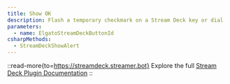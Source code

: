 ```yaml
---
title: Show OK
description: Flash a temporary checkmark on a Stream Deck key or dial
parameters:
  - name: ElgatoStreamDeckButtonId
csharpMethods:
  - StreamDeckShowAlert
---
```


::read-more{to=https://streamdeck.streamer.bot}
Explore the full [Stream Deck Plugin Documentation](https://streamdeck.streamer.bot)
::
